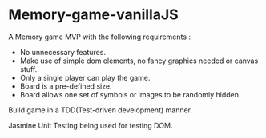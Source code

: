 # Memory-game-vanillaJS

A Memory game MVP with the following requirements : 
  - No unnecessary features.
  - Make use of simple dom elements, no fancy graphics needed or canvas stuff.
  - Only a single player can play the game.
  - Board is a pre-defined size.
  - Board allows one set of symbols or images to be randomly hidden.

Build game in a TDD(Test-driven development) manner.

Jasmine Unit Testing being used for testing DOM.
